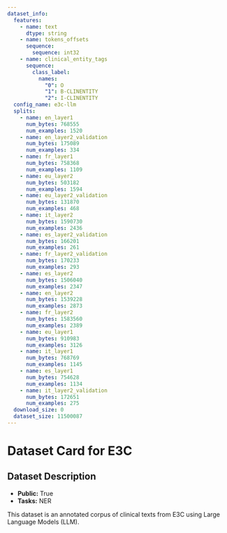 ```yaml
---
dataset_info:
  features:
    - name: text
      dtype: string
    - name: tokens_offsets
      sequence:
        sequence: int32
    - name: clinical_entity_tags
      sequence:
        class_label:
          names:
            "0": O
            "1": B-CLINENTITY
            "2": I-CLINENTITY
  config_name: e3c-llm
  splits:
    - name: en_layer1
      num_bytes: 768555
      num_examples: 1520
    - name: en_layer2_validation
      num_bytes: 175089
      num_examples: 334
    - name: fr_layer1
      num_bytes: 758368
      num_examples: 1109
    - name: eu_layer2
      num_bytes: 503182
      num_examples: 1594
    - name: eu_layer2_validation
      num_bytes: 131870
      num_examples: 468
    - name: it_layer2
      num_bytes: 1590730
      num_examples: 2436
    - name: es_layer2_validation
      num_bytes: 166201
      num_examples: 261
    - name: fr_layer2_validation
      num_bytes: 170233
      num_examples: 293
    - name: es_layer2
      num_bytes: 1506040
      num_examples: 2347
    - name: en_layer2
      num_bytes: 1539228
      num_examples: 2873
    - name: fr_layer2
      num_bytes: 1583560
      num_examples: 2389
    - name: eu_layer1
      num_bytes: 910983
      num_examples: 3126
    - name: it_layer1
      num_bytes: 768769
      num_examples: 1145
    - name: es_layer1
      num_bytes: 754628
      num_examples: 1134
    - name: it_layer2_validation
      num_bytes: 172651
      num_examples: 275
  download_size: 0
  dataset_size: 11500087
---
```


# Dataset Card for E3C

## Dataset Description

- **Public:** True
- **Tasks:** NER

This dataset is an annotated corpus of clinical texts from E3C using Large Language Models (LLM).
